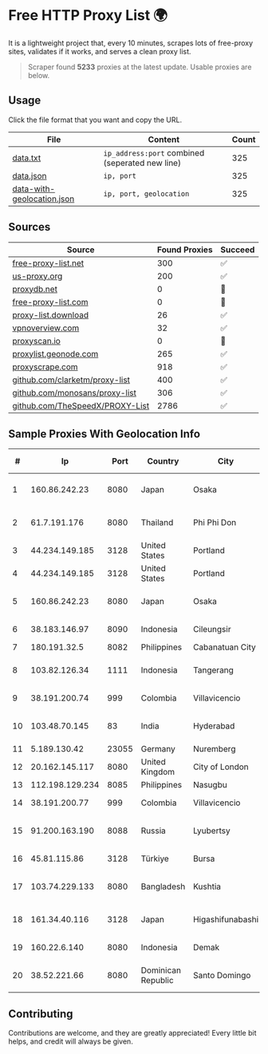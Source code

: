 
# Free HTTP Proxy List 🌍

It is a lightweight project that, every 10 minutes, scrapes lots of free-proxy sites, validates if it works, and serves a clean proxy list.


> Scraper found **5233** proxies at the latest update. Usable proxies are below.

## Usage

Click the file format that you want and copy the URL.


|File|Content|Count|
|----|-------|-----|
|[data.txt](https://raw.githubusercontent.com/themiralay/Proxy-List-World/master/data.txt)|`ip_address:port` combined (seperated new line)|325|
|[data.json](https://raw.githubusercontent.com/themiralay/Proxy-List-World/master/data.json)|`ip, port`|325|
|[data-with-geolocation.json](https://raw.githubusercontent.com/themiralay/Proxy-List-World/master/data-with-geolocation.json)|`ip, port, geolocation`|325|

## Sources

|Source|Found Proxies|Succeed|
|------|-------------|-------|
|[free-proxy-list.net](https://free-proxy-list.net)|300|✅|
|[us-proxy.org](https://www.us-proxy.org)|200|✅|
|[proxydb.net](http://proxydb.net)|0|🚫|
|[free-proxy-list.com](https://free-proxy-list.com/?page=&port=&type%5B%5D=http&type%5B%5D=https&up_time=0&search=Search)|0|🚫|
|[proxy-list.download](https://www.proxy-list.download/HTTP)|26|✅|
|[vpnoverview.com](https://vpnoverview.com/privacy/anonymous-browsing/free-proxy-servers)|32|✅|
|[proxyscan.io](https://www.proxyscan.io)|0|🚫|
|[proxylist.geonode.com](https://proxylist.geonode.com/api/proxy-list?limit=300&page=1&sort_by=lastChecked&sort_type=desc&protocols=http,https)|265|✅|
|[proxyscrape.com](https://api.proxyscrape.com/v2/?request=displayproxies&protocol=http&timeout=10000&country=all&ssl=all&anonymity=all)|918|✅|
|[github.com/clarketm/proxy-list](https://raw.githubusercontent.com/clarketm/proxy-list/master/proxy-list-raw.txt)|400|✅|
|[github.com/monosans/proxy-list](https://raw.githubusercontent.com/monosans/proxy-list/main/proxies/http.txt)|306|✅|
|[github.com/TheSpeedX/PROXY-List](https://raw.githubusercontent.com/TheSpeedX/PROXY-List/master/http.txt)|2786|✅|


## Sample Proxies With Geolocation Info

|#|Ip|Port|Country|City|Internet Service Provider|
|-|--|----|-------|----|-------------------------|
|1|160.86.242.23|8080|Japan|Osaka|Sony Network Communications Inc|
|2|61.7.191.176|8080|Thailand|Phi Phi Don|CAT Telecom Public Company Limited|
|3|44.234.149.185|3128|United States|Portland|Amazon.com, Inc.|
|4|44.234.149.185|3128|United States|Portland|Amazon.com, Inc.|
|5|160.86.242.23|8080|Japan|Osaka|Sony Network Communications Inc|
|6|38.183.146.97|8090|Indonesia|Cileungsir|PT Ikhlas Cipta Teknologi|
|7|180.191.32.5|8082|Philippines|Cabanatuan City|Globe Telecom|
|8|103.82.126.34|1111|Indonesia|Tangerang|PT.PLATINUM CITRA INDONESIA|
|9|38.191.200.74|999|Colombia|Villavicencio|Cogent Communications|
|10|103.48.70.145|83|India|Hyderabad|Country Online Services PVT LTD|
|11|5.189.130.42|23055|Germany|Nuremberg|Contabo GmbH|
|12|20.162.145.117|8080|United Kingdom|City of London|Microsoft Corporation|
|13|112.198.129.234|8085|Philippines|Nasugbu|Globe Telecom|
|14|38.191.200.77|999|Colombia|Villavicencio|Cogent Communications|
|15|91.200.163.190|8088|Russia|Lyubertsy|Dubrovskaya Nataliya Vladislavovna|
|16|45.81.115.86|3128|Türkiye|Bursa|Pembe Gul Isguzar Karagoz|
|17|103.74.229.133|8080|Bangladesh|Kushtia|Windstream Communication Ltd|
|18|161.34.40.116|3128|Japan|Higashifunabashi|NTT PC Communications, Inc.|
|19|160.22.6.140|8080|Indonesia|Demak|PT Satu Lima Indonesia|
|20|38.52.221.66|8080|Dominican Republic|Santo Domingo|TELECABLE DOMINICANO, S.A.|



## Contributing

Contributions are welcome, and they are greatly appreciated! Every
little bit helps, and credit will always be given.

